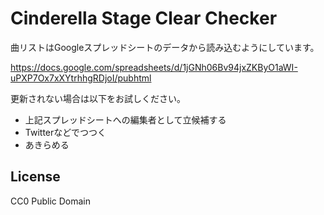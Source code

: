 Cinderella Stage Clear Checker
==============================

曲リストはGoogleスプレッドシートのデータから読み込むようにしています。

https://docs.google.com/spreadsheets/d/1jGNh06Bv94jxZKByO1aWI-uPXP7Ox7xXYtrhhgRDjoI/pubhtml

更新されない場合は以下をお試しください。

- 上記スプレッドシートへの編集者として立候補する
- Twitterなどでつつく
- あきらめる

License
-------

CC0 Public Domain
